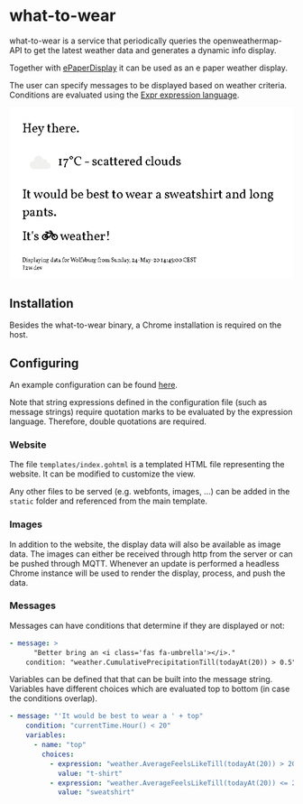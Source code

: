 # what-to-wear
what-to-wear is a service that periodically queries the openweathermap-API to get the latest weather data and generates a dynamic info display.

Together with [ePaperDisplay](https://github.com/dschanoeh/ePaperDisplay) it can be used as an e paper weather display.

The user can specify messages to be displayed based on weather criteria. Conditions are evaluated using the [Expr expression language](https://github.com/antonmedv/expr).

![](examples/screenshot.png)

## Installation
Besides the what-to-wear binary, a Chrome installation is required on the host.

## Configuring
An example configuration can be found [here](https://github.com/dschanoeh/what-to-wear/blob/master/examples/config.yml).

Note that string expressions defined in the configuration file (such as message strings) require quotation marks to be evaluated by the expression language. Therefore, double quotations are required.

### Website
The file `templates/index.gohtml` is a templated HTML file representing the website. It can be modified to customize the view.

Any other files to be served (e.g. webfonts, images, ...) can be added in the `static` folder and referenced from the main template.

### Images
In addition to the website, the display data will also be available as image data. The images can either be received through http from the server or can be
pushed through MQTT.
Whenever an update is performed a headless Chrome instance will be used to render the display, process, and push the data.

### Messages
Messages can have conditions that determine if they are displayed or not:

```yaml
- message: >
      "Better bring an <i class='fas fa-umbrella'></i>."
    condition: "weather.CumulativePrecipitationTill(todayAt(20)) > 0.5"
```

Variables can be defined that that can be built into the message string. Variables have different choices which are evaluated top to bottom (in case the conditions overlap).

```yaml
- message: "'It would be best to wear a ' + top"
    condition: "currentTime.Hour() < 20"
    variables:
      - name: "top"
        choices:
          - expression: "weather.AverageFeelsLikeTill(todayAt(20)) > 20"
            value: "t-shirt"
          - expression: "weather.AverageFeelsLikeTill(todayAt(20)) <= 20"
            value: "sweatshirt"
```

